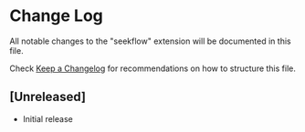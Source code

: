 # Change Log

All notable changes to the "seekflow" extension will be documented in this file.

Check [Keep a Changelog](http://keepachangelog.com/) for recommendations on how to structure this file.

## [Unreleased]

- Initial release